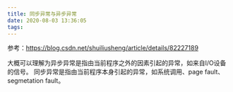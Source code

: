 ```yaml
---
title: 同步异常与异步异常
date: 2020-08-03 13:36:05
tags:
---
```


参考：<https://blog.csdn.net/shuiliusheng/article/details/82227189>

大概可以理解为异步异常是指由当前程序之外的因素引起的异常，如来自I/O设备的信号。
同步异常是指由当前程序本身引起的异常，如系统调用、page fault、segmetation fault。
